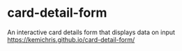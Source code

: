 # card-detail-form
An interactive card details form that displays data on input
https://kemichris.github.io/card-detail-form/
